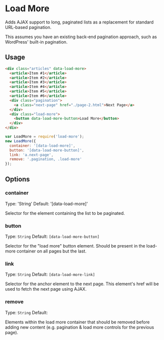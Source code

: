 # Load More

Adds AJAX support to long, paginated lists as a replacement for standard URL-based pagination.

This assumes you have an existing back-end pagination approach, such as WordPress' built-in pagination.

## Usage

```html
<div class="articles" data-load-more>
  <article>Item #1</article>
  <article>Item #2</article>
  <article>Item #3</article>
  <article>Item #4</article>
  <article>Item #5</article>
  <article>Item #6</article>
  <div class="pagination">
    <a class="next-page" href="./page-2.html">Next Page</a>
  </div>
  <div class="load-more">
    <button data-load-more-button>Load More</button>
  </div>
</div>
```

```js
var LoadMore = require('load-more');
new LoadMore({
  container: '[data-load-more]',
  button: '[data-load-more-button]',
  link: 'a.next-page',
  remove: '.pagination, .load-more'
});
```

## Options

### container
Type: 'String'
Default: '[data-load-more]'

Selector for the element containing the list to be paginated.

### button
Type: `String`
Default: `[data-load-more-button]`

Selector for the "load more" button element. Should be present in the load-more container on all pages but the last.

### link
Type: `String`
Default: `[data-load-more-link]`

Selector for the anchor element to the next page. This element's href will be used to fetch the next page using AJAX.

### remove
Type: `String`
Default:

Elements within the load more container that should be removed before adding new content (e.g. pagination & load more controls for the previous page).

